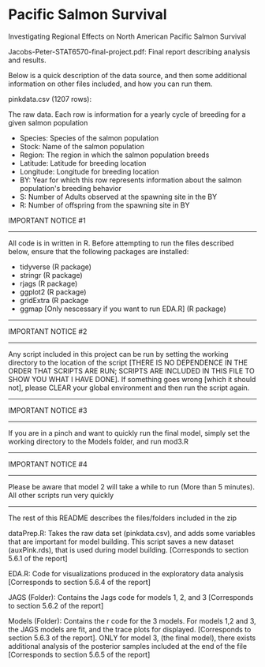 # Pacific Salmon Survival
Investigating Regional Effects on North American Pacific Salmon Survival

Jacobs-Peter-STAT6570-final-project.pdf: Final report describing analysis and results.

Below is a quick description of the data source, and then some additional information on other files included, and how you can run them.

pinkdata.csv (1207 rows): 

  The raw data. Each row is information for a yearly cycle of breeding for a given salmon population
  - Species: Species of the salmon population
  - Stock: Name of the salmon population
  - Region: The region in which the salmon population breeds
  - Latitude: Latitude for breeding location
  - Longitude: Longitude for breeding location
  - BY: Year for which this row represents information about the salmon population's breeding behavior
  - S: Number of Adults observed at the spawning site in the BY
  - R: Number of offspring from the spawning site in BY
    

IMPORTANT NOTICE #1
*******************
All code is in written in R. Before attempting to run the files described below, ensure that the following packages are installed:
- tidyverse (R package)
- stringr (R package)
- rjags (R package)
- ggplot2 (R package)
- gridExtra (R package
- ggmap [Only nescessary if you want to run EDA.R] (R package)

*******************

IMPORTANT NOTICE #2
*******************
Any script included in this project can be run by setting the working directory to the location of the script [THERE IS NO DEPENDENCE IN THE ORDER THAT SCRIPTS ARE RUN; SCRIPTS ARE INCLUDED IN THIS FILE TO SHOW YOU WHAT I HAVE DONE]. If something goes wrong [which it should not], please CLEAR your global environment and then run the script again.
*******************

IMPORTANT NOTICE #3
*******************
If you are in a pinch and want to quickly run the final model, simply set the working directory to the Models folder, and run mod3.R
*******************

IMPORTANT NOTICE #4
*******************
Please be aware that model 2 will take a while to run (More than 5 minutes). All other scripts run very quickly
*******************

The rest of this README describes the files/folders included in the zip

dataPrep.R: Takes the raw data set (pinkdata.csv), and adds some variables that are important for model building. This script saves a new dataset (auxPink.rds), that is used during model building. [Corresponds to section 5.6.1 of the report]

EDA.R: Code for visualizations produced in the exploratory data analysis [Corresponds to section 5.6.4 of the report]

JAGS (Folder): Contains the Jags code for models 1, 2, and 3 [Corresponds to section 5.6.2 of the report]

Models (Folder): Contains the r code for the 3 models. For models 1,2 and 3, the JAGS models are fit, and the trace plots for displayed. [Corresponds to section 5.6.3 of the report]. ONLY for model 3, (the final model), there exists additional analysis of the posterior samples included at the end of the file [Corresponds to section 5.6.5 of the report]
    

    

    







